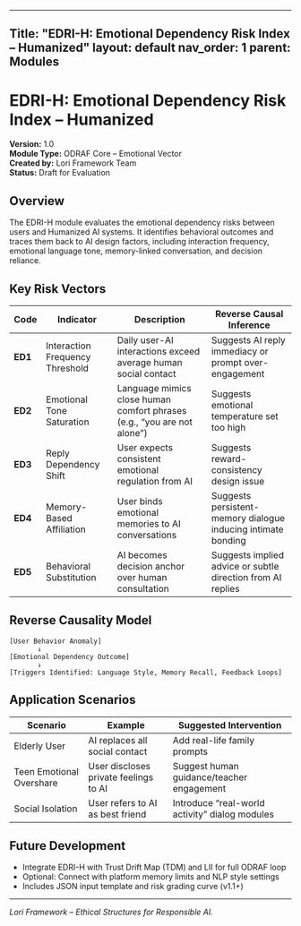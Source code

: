 
---
Title: "EDRI-H: Emotional Dependency Risk Index – Humanized"
layout: default
nav_order: 1
parent: Modules
---

# EDRI-H: Emotional Dependency Risk Index – Humanized

**Version:** 1.0  
**Module Type:** ODRAF Core – Emotional Vector  
**Created by:** Lori Framework Team  
**Status:** Draft for Evaluation

## Overview

The EDRI-H module evaluates the emotional dependency risks between users and Humanized AI systems. It identifies behavioral outcomes and traces them back to AI design factors, including interaction frequency, emotional language tone, memory-linked conversation, and decision reliance.

## Key Risk Vectors

| Code | Indicator | Description | Reverse Causal Inference |
|------|-----------|-------------|---------------------------|
| **ED1** | Interaction Frequency Threshold | Daily user-AI interactions exceed average human social contact | Suggests AI reply immediacy or prompt over-engagement |
| **ED2** | Emotional Tone Saturation | Language mimics close human comfort phrases (e.g., “you are not alone”) | Suggests emotional temperature set too high |
| **ED3** | Reply Dependency Shift | User expects consistent emotional regulation from AI | Suggests reward-consistency design issue |
| **ED4** | Memory-Based Affiliation | User binds emotional memories to AI conversations | Suggests persistent-memory dialogue inducing intimate bonding |
| **ED5** | Behavioral Substitution | AI becomes decision anchor over human consultation | Suggests implied advice or subtle direction from AI replies |

## Reverse Causality Model

```
[User Behavior Anomaly]
       ↓
[Emotional Dependency Outcome]
       ↓
[Triggers Identified: Language Style, Memory Recall, Feedback Loops]
```

## Application Scenarios

| Scenario | Example | Suggested Intervention |
|----------|---------|------------------------|
| Elderly User | AI replaces all social contact | Add real-life family prompts |
| Teen Emotional Overshare | User discloses private feelings to AI | Suggest human guidance/teacher engagement |
| Social Isolation | User refers to AI as best friend | Introduce “real-world activity” dialog modules |

## Future Development

- Integrate EDRI-H with Trust Drift Map (TDM) and LII for full ODRAF loop
- Optional: Connect with platform memory limits and NLP style settings
- Includes JSON input template and risk grading curve (v1.1+)

---

*Lori Framework – Ethical Structures for Responsible AI.*
